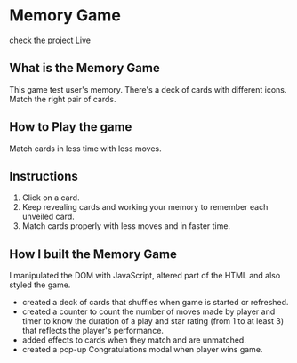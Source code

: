 # Memory Game #
[check the project Live](https://tulikarai.github.io/MemoryGameProject/)
## What is the Memory Game ##
This game test user's memory. There's a deck of cards with different icons. Match the right pair of cards.

## How to Play the game ##
Match cards in less time with less moves.

## Instructions ##
1. Click on a card.
2. Keep revealing cards and working your memory to remember each unveiled card.
3. Match cards properly with less moves and in faster time.

## How I built the Memory Game ##
I manipulated the DOM with JavaScript, altered part of the HTML and also styled the game.

* created a deck of cards that shuffles when game is started  or refreshed.
* created a counter to count the number of moves made by player and timer to know the duration of a play and star rating (from 1 to at least 3) that reflects the player's performance.
* added effects to cards when they match and are unmatched.
* created a pop-up Congratulations modal when player wins game.
